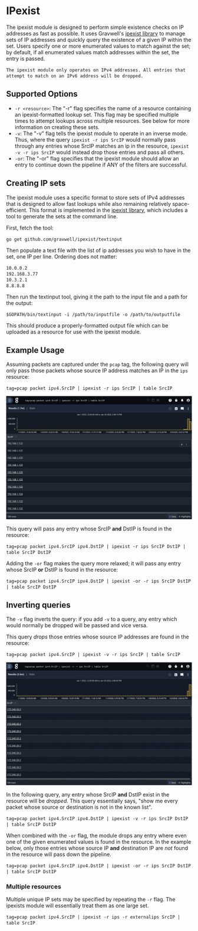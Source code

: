 # IPexist

The ipexist module is designed to perform simple existence checks on IP addresses as fast as possible. It uses Gravwell's [ipexist library](https://github.com/gravwell/gravwell/tree/master/ipexist) to manage sets of IP addresses and quickly query the existence of a given IP within the set. Users specify one or more enumerated values to match against the set; by default, if all enumerated values match addresses within the set, the entry is passed.

```{note}
The ipexist module only operates on IPv4 addresses. All entries that attempt to match on an IPv6 address will be dropped.
```

## Supported Options

* `-r <resource>`: The "-r" flag specifies the name of a resource containing an ipexist-formatted lookup set. This flag may be specified multiple times to attempt lookups across multiple resources. See below for more information on creating these sets.
* `-v`: The "-v" flag tells the ipexist module to operate in an inverse mode. Thus, where the query `ipexist -r ips SrcIP` would normally pass through any entries whose SrcIP matches an ip in the resource, `ipexist -v -r ips SrcIP` would instead drop those entries and pass all others.
* `-or`: The "-or" flag specifies that the ipexist module should allow an entry to continue down the pipeline if ANY of the filters are successful.

## Creating IP sets

The ipexist module uses a specific format to store sets of IPv4 addresses that is designed to allow fast lookups while also remaining relatively space-efficient. This format is implemented in the [ipexist library](https://github.com/gravwell/gravwell/tree/master/ipexist), which includes a tool to generate the sets at the command line.

First, fetch the tool:

	go get github.com/gravwell/ipexist/textinput

Then populate a text file with the list of ip addresses you wish to have in the set, one IP per line. Ordering does not matter:

	10.0.0.2
	192.168.3.77
	10.3.2.1
	8.8.8.8

Then run the textinput tool, giving it the path to the input file and a path for the output:

	$GOPATH/bin/textinput -i /path/to/inputfile -o /path/to/outputfile

This should produce a properly-formatted output file which can be uploaded as a resource for use with the ipexist module.

## Example Usage

Assuming packets are captured under the `pcap` tag, the following query will only pass those packets whose source IP address matches an IP in the `ips` resource:

```gravwell
tag=pcap packet ipv4.SrcIP | ipexist -r ips SrcIP | table SrcIP
```

![](ipexist1.png)

This query will pass any entry whose SrcIP **and** DstIP is found in the resource:

```gravwell
tag=pcap packet ipv4.SrcIP ipv4.DstIP | ipexist -r ips SrcIP DstIP | table SrcIP DstIP
```

Adding the `-or` flag makes the query more relaxed; it will pass any entry whose SrcIP **or** DstIP is found in the resource:

```gravwell
tag=pcap packet ipv4.SrcIP ipv4.DstIP | ipexist -or -r ips SrcIP DstIP | table SrcIP DstIP
```

## Inverting queries

The `-v` flag inverts the query: if you add `-v` to a query, any entry which would normally be dropped will be passed and vice versa.

This query *drops* those entries whose source IP addresses are found in the resource:

```gravwell
tag=pcap packet ipv4.SrcIP | ipexist -v -r ips SrcIP | table SrcIP
```

![](ipexist2.png)

In the following query, any entry whose SrcIP **and** DstIP exist in the resource will be *dropped*. This query essentially says, "show me every packet whose source or destination is not in the known list".

```gravwell
tag=pcap packet ipv4.SrcIP ipv4.DstIP | ipexist -v -r ips SrcIP DstIP | table SrcIP DstIP
```

When combined with the `-or` flag, the module drops any entry where even one of the given enumerated values is found in the resource. In the example below, only those entries whose source IP **and** destination IP are *not* found in the resource will pass down the pipeline.

```gravwell
tag=pcap packet ipv4.SrcIP ipv4.DstIP | ipexist -or -r ips SrcIP DstIP | table SrcIP DstIP
```

### Multiple resources

Multiple unique IP sets may be specified by repeating the `-r` flag. The ipexists module will essentially treat them as one large set.

```gravwell
tag=pcap packet ipv4.SrcIP | ipexist -r ips -r externalips SrcIP | table SrcIP
```
